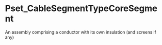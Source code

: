 # Pset_CableSegmentTypeCoreSegment

An assembly comprising a conductor with its own insulation (and screens if any)
